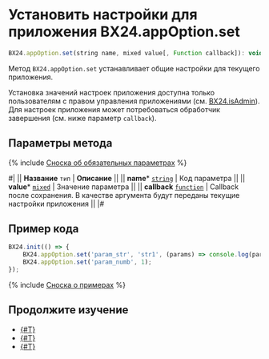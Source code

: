 # Установить настройки для приложения BX24.appOption.set

```js
BX24.appOption.set(string name, mixed value[, Function callback]): void;
```

Метод `BX24.appOption.set` устанавливает общие настройки для текущего приложения. 

Установка значений настроек приложения доступна только пользователям с правом управления приложениями (см. [BX24.isAdmin](../additional-functions/bx24-is-admin.md)). Для настроек приложения может потребоваться обработчик завершения (см. ниже параметр `callback`).

## Параметры метода

{% include [Сноска об обязательных параметрах](../../../_includes/required.md) %}

#|
|| **Название**
`тип` | **Описание** ||
|| **name***
[`string`](../../data-types.md) | Код параметра ||
|| **value***
[`mixed`](../../data-types.md) | Значение параметра ||
|| **callback**
[`function`](../../data-types.md) | Callback после сохранения. В качестве аргумента будут переданы текущие настройки приложения ||
|#

## Пример кода

```js
BX24.init(() => {
    BX24.appOption.set('param_str', 'str1', (params) => console.log(params));
    BX24.appOption.set('param_numb', 1);
});
```

{% include [Сноска о примерах](../../../_includes/examples.md) %}

## Продолжите изучение

- [{#T}](./bx24-user-option-set.md)
- [{#T}](./bx24-user-option-get.md)
- [{#T}](./bx24-app-option-get.md)